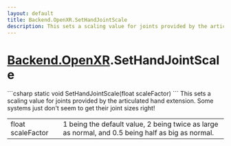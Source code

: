 ```yaml
---
layout: default
title: Backend.OpenXR.SetHandJointScale
description: This sets a scaling value for joints provided by the articulated hand extension. Some systems just don't seem to get their joint sizes right!
---
```

# [Backend.OpenXR]({{site.url}}/Pages/StereoKit/Backend.OpenXR.html).SetHandJointScale

<div class='signature' markdown='1'>
```csharp
static void SetHandJointScale(float scaleFactor)
```
This sets a scaling value for joints provided by the
articulated hand extension. Some systems just don't seem to get
their joint sizes right!
</div>

|  |  |
|--|--|
|float scaleFactor|1 being the default value, 2 being             twice as large as normal, and 0.5 being half as big as normal.|




